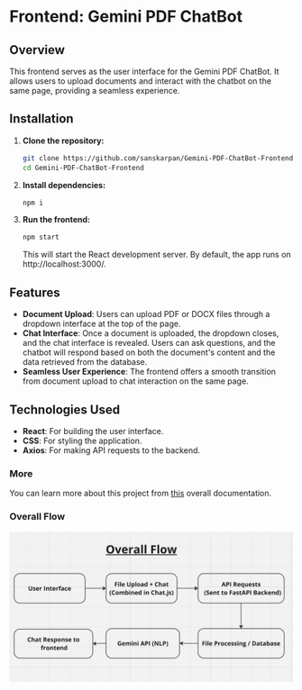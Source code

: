 # Frontend: Gemini PDF ChatBot

## Overview
This frontend serves as the user interface for the Gemini PDF ChatBot. It allows users to upload documents and interact with the chatbot on the same page, providing a seamless experience.


## Installation

1. **Clone the repository:**
   ```bash
   git clone https://github.com/sanskarpan/Gemini-PDF-ChatBot-Frontend.git
   cd Gemini-PDF-ChatBot-Frontend
   ```
2. **Install dependencies:**
    ```bash
    npm i
    ```

3. **Run the frontend:**
    ```bash
    npm start
    ```
    This will start the React development server. By default, the app runs on http://localhost:3000/.

## Features
* **Document Upload**: Users can upload PDF or DOCX files through a dropdown interface at the top of the page.
* **Chat Interface**: Once a document is uploaded, the dropdown closes, and the chat interface is revealed. Users can ask questions, and the chatbot will respond based on both the document's content and the data retrieved from the database.
* **Seamless User Experience**: The frontend offers a smooth transition from document upload to chat interaction on the same page.

## Technologies Used
* **React**: For building the user interface.
* **CSS**: For styling the application.
* **Axios**: For making API requests to the backend.

### More
You can learn more about this project from [this](https://docs.google.com/document/d/17V5GnFC5bBrXAqQiHLoP3sWXrRsx17ECFlh8xQqZbOY/edit) overall documentation.

### Overall Flow
![overall_flow.png](overall_flow.png)